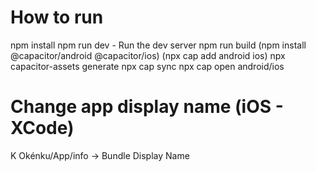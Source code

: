 # How to run

npm install
npm run dev - Run the dev server
npm run build
(npm install @capacitor/android @capacitor/ios)
(npx cap add android ios)
npx capacitor-assets generate
npx cap sync
npx cap open android/ios

# Change app display name (iOS - XCode)
K Okénku/App/info -> Bundle Display Name



